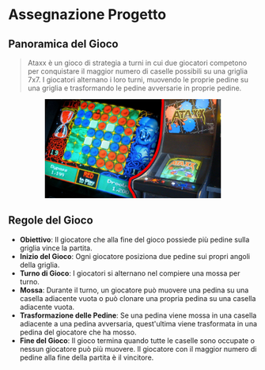 # Assegnazione Progetto

## Panoramica del Gioco

>Ataxx è un gioco di strategia a turni in cui due giocatori competono per conquistare il maggior numero di caselle possibili su una griglia 7x7. I giocatori alternano i loro turni, muovendo le proprie pedine su una griglia e trasformando le pedine avversarie in proprie pedine.

<p align="center">
  <img src="./img/ataxx.jpg" alt="Descrizione dell'immagine" height=200 width="auto">
</p>

## Regole del Gioco

- **Obiettivo**: Il giocatore che alla fine del gioco possiede più pedine sulla griglia vince la partita.
- **Inizio del Gioco**: Ogni giocatore posiziona due pedine sui propri angoli della griglia.
- **Turno di Gioco**: I giocatori si alternano nel compiere una mossa per turno.
- **Mossa**: Durante il turno, un giocatore può muovere una pedina su una casella adiacente vuota o può clonare una propria pedina su una casella adiacente vuota.
- **Trasformazione delle Pedine**: Se una pedina viene mossa in una casella adiacente a una pedina avversaria, quest'ultima viene trasformata in una pedina del giocatore che ha mosso.
- **Fine del Gioco**: Il gioco termina quando tutte le caselle sono occupate o nessun giocatore può più muovere. Il giocatore con il maggior numero di pedine alla fine della partita è il vincitore.
